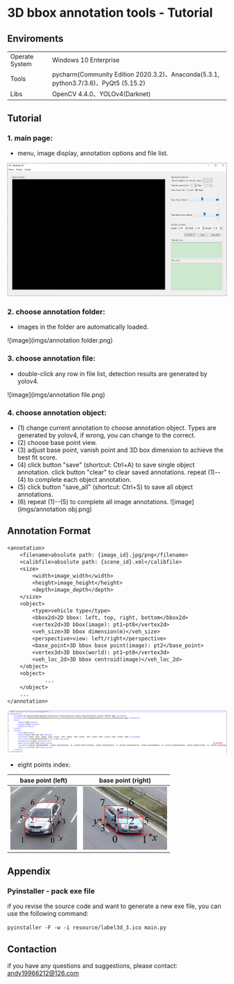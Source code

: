 # 3D bbox annotation tools - Tutorial

## Enviroments

|          |                                                              |
| -------- | ------------------------------------------------------------ |
| Operate System | Windows 10 Enterprise                                            |
| Tools     | pycharm(Community Edition 2020.3.2)、Anaconda(5.3.1, python3.7/3.6)、PyQt5 (5.15.2) |
| Libs       | OpenCV 4.4.0、YOLOv4(Darknet)                                |

## Tutorial

### 1. main page:
- menu, image display, annotation options and file list.

![image](imgs/main-page-raw.png)

### 2. choose annotation folder:
- images in the folder are automatically loaded.

![image](imgs/annotation folder.png)

### 3. choose annotation file:
- double-click any row in file list, detection results are generated by yolov4.

![image](imgs/annotation file.png)

### 4. choose annotation object:
- (1) change current annotation to choose annotation object. Types are generated by yolov4, if wrong, you can change to the correct.
- (2) choose base point view.
- (3) adjust base point, vanish point and 3D box dimension to achieve the best fit score.
- (4) click button "save" (shortcut: Ctrl+A) to save single object annotation. click button "clear" to clear saved annotations. repeat (1)--(4) to complete each object annotation.
- (5) click button "save_all" (shortcut: Ctrl+S) to save all object annotations.
- (6) repeat (1)--(5) to complete all image annotations.
![image](imgs/annotation obj.png)

## Annotation Format
```
<annotation>
	<filename>absolute path: {image_id}.jpg/png</filename>
	<calibfile>absolute path: {scene_id}.xml</calibfile>
	<size>
		<width>image_width</width>
		<height>image_height</height>
		<depth>image_depth</depth>
	</size>
	<object>
		<type>vehicle type</type>
		<bbox2d>2D bbox: left, top, right, bottom</bbox2d>
		<vertex2d>3D bbox(image): pt1~pt8</vertex2d>
		<veh_size>3D bbox dimension(m)</veh_size>
		<perspective>view: left/right</perspective>
		<base_point>3D bbox base point(image): pt2</base_point>
		<vertex3d>3D bbox(world): pt1~pt8</vertex3d>
		<veh_loc_2d>3D bbox centroid(image)</veh_loc_2d>
	</object>
	<object>
            ...
	</object>
	...
</annotation>
```

![image](imgs/example-annotation.png)

- eight points index:

| base point (left) | base point (right) |
| :---------------: | :----------------: |
| ![image](imgs/left-view.png) | ![image](imgs/right-view.png) |


## Appendix

### Pyinstaller - pack exe file
if you revise the source code and want to generate a new exe file, you can use the following command:

`pyinstaller -F -w -i resource/label3d_3.ico main.py`

## Contaction
if you have any questions and suggestions, please contact: andy19966212@126.com
